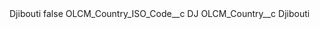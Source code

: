 <?xml version="1.0" encoding="UTF-8"?>
<CustomMetadata xmlns="http://soap.sforce.com/2006/04/metadata" xmlns:xsi="http://www.w3.org/2001/XMLSchema-instance" xmlns:xsd="http://www.w3.org/2001/XMLSchema">
    <label>Djibouti</label>
    <protected>false</protected>
    <values>
        <field>OLCM_Country_ISO_Code__c</field>
        <value xsi:type="xsd:string">DJ</value>
    </values>
    <values>
        <field>OLCM_Country__c</field>
        <value xsi:type="xsd:string">Djibouti</value>
    </values>
</CustomMetadata>
